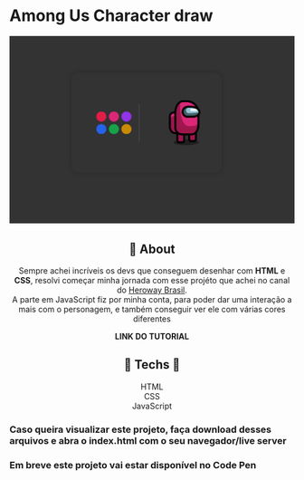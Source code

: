 #  **Among Us Character draw**

![print do projeto](print.png)

<div align="center">

## 	&#127919; **About**
Sempre achei incríveis os devs que conseguem desenhar com **HTML** e **CSS**, resolvi começar minha jornada com esse projéto que achei no canal do <a href="https://www.youtube.com/channel/UCnn6QwXCmb5kR5rqSQZAo2w">Heroway Brasil</a>.<br/>
A parte em JavaScript fiz por minha conta, para poder dar uma interação a mais com o personagem, e também conseguir ver ele com várias cores diferentes


</div>

<div align="center"><a> 

**LINK DO TUTORIAL** 

</a></div>

<div align="center">

</div>
<div align="center">

## 🔧 **Techs** 🔧

HTML<br/>
CSS<br/>
JavaScript<br/>

</div>

### Caso queira visualizar este projeto, faça download desses arquivos e abra o index.html com o seu navegador/live server

### Em breve este projeto vai estar disponível no Code Pen